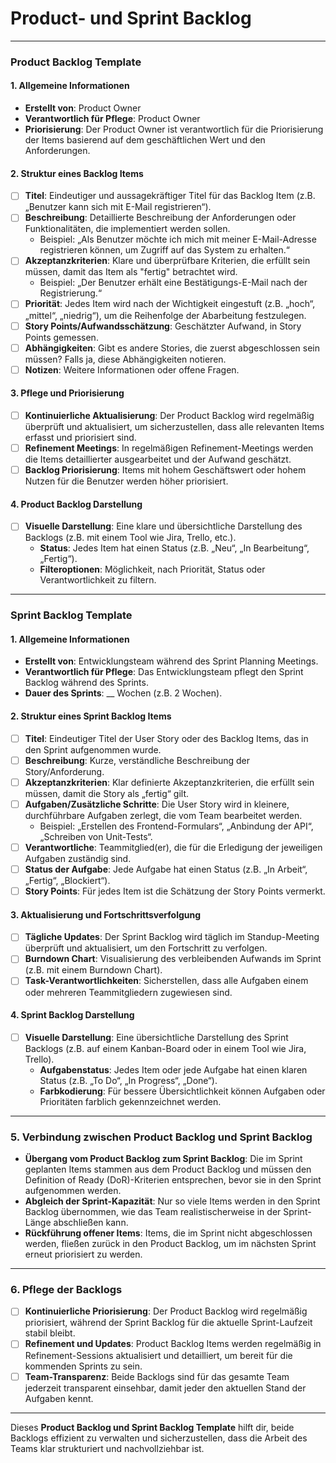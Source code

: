 # Product- und Sprint Backlog

---

### **Product Backlog Template**

#### **1. Allgemeine Informationen**
- **Erstellt von**: Product Owner
- **Verantwortlich für Pflege**: Product Owner
- **Priorisierung**: Der Product Owner ist verantwortlich für die Priorisierung der Items basierend auf dem geschäftlichen Wert und den Anforderungen.

#### **2. Struktur eines Backlog Items**
- [ ] **Titel**: Eindeutiger und aussagekräftiger Titel für das Backlog Item (z.B. „Benutzer kann sich mit E-Mail registrieren“).
- [ ] **Beschreibung**: Detaillierte Beschreibung der Anforderungen oder Funktionalitäten, die implementiert werden sollen.
  - Beispiel: „Als Benutzer möchte ich mich mit meiner E-Mail-Adresse registrieren können, um Zugriff auf das System zu erhalten.“
- [ ] **Akzeptanzkriterien**: Klare und überprüfbare Kriterien, die erfüllt sein müssen, damit das Item als "fertig" betrachtet wird.
  - Beispiel: „Der Benutzer erhält eine Bestätigungs-E-Mail nach der Registrierung.“
- [ ] **Priorität**: Jedes Item wird nach der Wichtigkeit eingestuft (z.B. „hoch“, „mittel“, „niedrig“), um die Reihenfolge der Abarbeitung festzulegen.
- [ ] **Story Points/Aufwandsschätzung**: Geschätzter Aufwand, in Story Points gemessen.
- [ ] **Abhängigkeiten**: Gibt es andere Stories, die zuerst abgeschlossen sein müssen? Falls ja, diese Abhängigkeiten notieren.
- [ ] **Notizen**: Weitere Informationen oder offene Fragen.

#### **3. Pflege und Priorisierung**
- [ ] **Kontinuierliche Aktualisierung**: Der Product Backlog wird regelmäßig überprüft und aktualisiert, um sicherzustellen, dass alle relevanten Items erfasst und priorisiert sind.
- [ ] **Refinement Meetings**: In regelmäßigen Refinement-Meetings werden die Items detaillierter ausgearbeitet und der Aufwand geschätzt.
- [ ] **Backlog Priorisierung**: Items mit hohem Geschäftswert oder hohem Nutzen für die Benutzer werden höher priorisiert.

#### **4. Product Backlog Darstellung**
- [ ] **Visuelle Darstellung**: Eine klare und übersichtliche Darstellung des Backlogs (z.B. mit einem Tool wie Jira, Trello, etc.).
  - **Status**: Jedes Item hat einen Status (z.B. „Neu“, „In Bearbeitung“, „Fertig“).
  - **Filteroptionen**: Möglichkeit, nach Priorität, Status oder Verantwortlichkeit zu filtern.

---

### **Sprint Backlog Template**

#### **1. Allgemeine Informationen**
- **Erstellt von**: Entwicklungsteam während des Sprint Planning Meetings.
- **Verantwortlich für Pflege**: Das Entwicklungsteam pflegt den Sprint Backlog während des Sprints.
- **Dauer des Sprints**: __ Wochen (z.B. 2 Wochen).

#### **2. Struktur eines Sprint Backlog Items**
- [ ] **Titel**: Eindeutiger Titel der User Story oder des Backlog Items, das in den Sprint aufgenommen wurde.
- [ ] **Beschreibung**: Kurze, verständliche Beschreibung der Story/Anforderung.
- [ ] **Akzeptanzkriterien**: Klar definierte Akzeptanzkriterien, die erfüllt sein müssen, damit die Story als „fertig“ gilt.
- [ ] **Aufgaben/Zusätzliche Schritte**: Die User Story wird in kleinere, durchführbare Aufgaben zerlegt, die vom Team bearbeitet werden.
  - Beispiel: „Erstellen des Frontend-Formulars“, „Anbindung der API“, „Schreiben von Unit-Tests“.
- [ ] **Verantwortliche**: Teammitglied(er), die für die Erledigung der jeweiligen Aufgaben zuständig sind.
- [ ] **Status der Aufgabe**: Jede Aufgabe hat einen Status (z.B. „In Arbeit“, „Fertig“, „Blockiert“).
- [ ] **Story Points**: Für jedes Item ist die Schätzung der Story Points vermerkt.

#### **3. Aktualisierung und Fortschrittsverfolgung**
- [ ] **Tägliche Updates**: Der Sprint Backlog wird täglich im Standup-Meeting überprüft und aktualisiert, um den Fortschritt zu verfolgen.
- [ ] **Burndown Chart**: Visualisierung des verbleibenden Aufwands im Sprint (z.B. mit einem Burndown Chart).
- [ ] **Task-Verantwortlichkeiten**: Sicherstellen, dass alle Aufgaben einem oder mehreren Teammitgliedern zugewiesen sind.

#### **4. Sprint Backlog Darstellung**
- [ ] **Visuelle Darstellung**: Eine übersichtliche Darstellung des Sprint Backlogs (z.B. auf einem Kanban-Board oder in einem Tool wie Jira, Trello).
  - **Aufgabenstatus**: Jedes Item oder jede Aufgabe hat einen klaren Status (z.B. „To Do“, „In Progress“, „Done“).
  - **Farbkodierung**: Für bessere Übersichtlichkeit können Aufgaben oder Prioritäten farblich gekennzeichnet werden.

---

### **5. Verbindung zwischen Product Backlog und Sprint Backlog**
- **Übergang vom Product Backlog zum Sprint Backlog**: Die im Sprint geplanten Items stammen aus dem Product Backlog und müssen den Definition of Ready (DoR)-Kriterien entsprechen, bevor sie in den Sprint aufgenommen werden.
- **Abgleich der Sprint-Kapazität**: Nur so viele Items werden in den Sprint Backlog übernommen, wie das Team realistischerweise in der Sprint-Länge abschließen kann.
- **Rückführung offener Items**: Items, die im Sprint nicht abgeschlossen werden, fließen zurück in den Product Backlog, um im nächsten Sprint erneut priorisiert zu werden.

---

### **6. Pflege der Backlogs**
- [ ] **Kontinuierliche Priorisierung**: Der Product Backlog wird regelmäßig priorisiert, während der Sprint Backlog für die aktuelle Sprint-Laufzeit stabil bleibt.
- [ ] **Refinement und Updates**: Product Backlog Items werden regelmäßig in Refinement-Sessions aktualisiert und detailliert, um bereit für die kommenden Sprints zu sein.
- [ ] **Team-Transparenz**: Beide Backlogs sind für das gesamte Team jederzeit transparent einsehbar, damit jeder den aktuellen Stand der Aufgaben kennt.

---

Dieses **Product Backlog und Sprint Backlog Template** hilft dir, beide Backlogs effizient zu verwalten und sicherzustellen, dass die Arbeit des Teams klar strukturiert und nachvollziehbar ist.